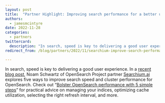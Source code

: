 ```yaml
---
layout: post
title:  "Partner Highlight: Improving search performance for a better user experience"
authors:
  - jamesmcintyre
date: 2022-11-28
categories:
  - partners
twittercard:
  description: "In search, speed is key to delivering a good user experience. In a recent blog post, Noam Schwartz of OpenSearch Project partner Searchium.ai explores five ways to improve search speed and cluster performance for OpenSearch. Check out Bolster OpenSearch performance with 5 simple steps for practical advice on managing your indices, optimizing cache utilization, selecting the right refresh interval, and more."
redirect_from: /blog/partners/2022/11/searchium-improve-search-performance/

---
```


In search, speed is key to delivering a good user experience. In a [recent blog post](https://medium.com/@noamschwartz1/bolster-opensearch-performance-with-5-simple-steps-ca7d21234f6b), Noam Schwartz of OpenSearch Project partner [Searchium.ai](https://www.searchium.ai/) explores five ways to improve search speed and cluster performance for OpenSearch. Check out “[Bolster OpenSearch performance with 5 simple steps](https://medium.com/@noamschwartz1/bolster-opensearch-performance-with-5-simple-steps-ca7d21234f6b)” for practical advice on managing your indices, optimizing cache utilization, selecting the right refresh interval, and more.
